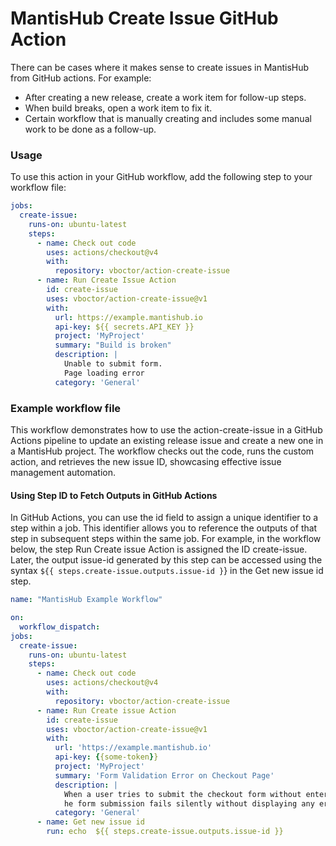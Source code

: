 # MantisHub Create Issue GitHub Action

There can be cases where it makes sense to create issues in MantisHub from GitHub actions. For
example:
- After creating a new release, create a work item for follow-up steps.
- When build breaks, open a work item to fix it.
- Certain workflow that is manually creating and includes some manual work to be done as a follow-up.

### Usage
To use this action in your GitHub workflow, add the following step to your workflow file:

```yaml
jobs:
  create-issue:
    runs-on: ubuntu-latest
    steps:
      - name: Check out code
        uses: actions/checkout@v4
        with:
          repository: vboctor/action-create-issue
      - name: Run Create Issue Action
        id: create-issue
        uses: vboctor/action-create-issue@v1
        with:
          url: https://example.mantishub.io
          api-key: ${{ secrets.API_KEY }}
          project: 'MyProject'
          summary: "Build is broken"
          description: |
            Unable to submit form.
            Page loading error
          category: 'General'

 ```
### Example workflow file
This workflow demonstrates how to use the action-create-issue in a GitHub Actions pipeline to update an existing release issue and create a new one in a MantisHub project. The workflow checks out the code, runs the custom action, and retrieves the new issue ID, showcasing effective issue management automation.
#### Using Step ID to Fetch Outputs in GitHub Actions
In GitHub Actions, you can use the id field to assign a unique identifier to a step within a job. This identifier allows you to reference the outputs of that step in subsequent steps within the same job.
For example, in the workflow below, the step Run Create issue Action is assigned the ID create-issue. Later, the output issue-id generated by this step can be accessed using the syntax `${{ steps.create-issue.outputs.issue-id }`} in the Get new issue id step.

```yaml
name: "MantisHub Example Workflow"

on:
  workflow_dispatch:
jobs:
  create-issue:
    runs-on: ubuntu-latest
    steps:
      - name: Check out code
        uses: actions/checkout@v4
        with:
          repository: vboctor/action-create-issue
      - name: Run Create issue Action
        id: create-issue
        uses: vboctor/action-create-issue@v1
        with:
          url: 'https://example.mantishub.io'
          api-key: {{some-token}}
          project: 'MyProject'
          summary: 'Form Validation Error on Checkout Page'
          description: |
            When a user tries to submit the checkout form without entering a valid email address,
            he form submission fails silently without displaying any error message.
          category: 'General'  
      - name: Get new issue id 
        run: echo  ${{ steps.create-issue.outputs.issue-id }}
```
